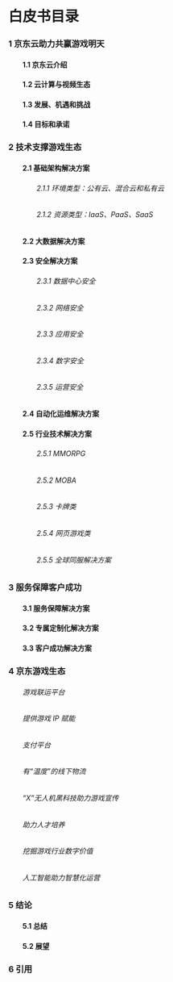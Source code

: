 # 白皮书目录

### 1 京东云助力共赢游戏明天

#### 　　1.1 京东云介绍

#### 　　1.2 云计算与视频生态

#### 　　1.3 发展、机遇和挑战

#### 　　1.4 目标和承诺

### 2 技术支撑游戏生态

#### 　　2.1 基础架构解决方案

###### 　　　　2.1.1 环境类型：公有云、混合云和私有云
###### 　　　　2.1.2 资源类型：IaaS、PaaS、SaaS

#### 　　2.2 大数据解决方案

#### 　　2.3 安全解决方案

###### 　　　　2.3.1 数据中心安全
###### 　　　　2.3.2 网络安全
###### 　　　　2.3.3 应用安全
###### 　　　　2.3.4 数字安全
###### 　　　　2.3.5 运营安全

#### 　　2.4 自动化运维解决方案

#### 　　2.5 行业技术解决方案

###### 　　　　2.5.1 MMORPG
###### 　　　　2.5.2 MOBA
###### 　　　　2.5.3 卡牌类
###### 　　　　2.5.4 网页游戏类
###### 　　　　2.5.5 全球同服解决方案

### 3 服务保障客户成功

#### 　　3.1 服务保障解决方案

#### 　　3.2 专属定制化解决方案

#### 　　3.3 客户成功解决方案

### 4 京东游戏生态 

###### 　　游戏联运平台
###### 　　提供游戏 IP 赋能 
###### 　　支付平台
###### 　　有“温度”的线下物流
###### 　　“X”无人机黑科技助力游戏宣传
###### 　　助力人才培养
###### 　　挖掘游戏行业数字价值
###### 　　人工智能助力智慧化运营

### 5 结论

#### 　　5.1 总结

#### 　　5.2 展望

### 6 引用
